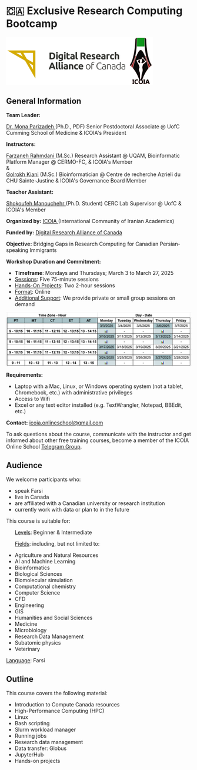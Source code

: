 # 🇨🇦 Exclusive Research Computing Bootcamp 

<img src="images/alliance_icoia_logo.png" width="400" align="center">

<h2 id="general">General Information</h2>

<p id="lead">
  <strong>Team Leader:</strong>
  <div>
    <a href="https://orcid.org/0000-0002-0567-7673">Dr. Mona Parizadeh </a>(Ph.D., PDF) Senior Postdoctoral Associate @ UofC Cumming School of Medicine & ICOIA's President
  </div> 
</p>

<p id="teach">
  <strong>Instructors: </strong>
  <div>
    <a href="https://www.cermofc.uqam.ca/en/technological-platforms/bio-informatics/"> Farzaneh Rahmdani </a>(M.Sc.) Research Assistant @ UQAM, Bioinformatic Platform Manager @ CERMO-FC, & ICOIA's Member
  </div>
  &
  <div>
    <a href="https://www.linkedin.com/in/golrokh-vitae/?originalSubdomain=ca"> Golrokh Kiani</a> (M.Sc.) Bioinformatician @ Centre de recherche Azrieli du CHU Sainte-Justine & ICOIA's Governance Board Member
  </div>  
</p>

<p id="ta">
  <strong>Teacher Assistant: </strong>
  <div>
  <a href="https://ca.linkedin.com/in/shokoufeh-manouchehr-01b20a174"> Shokoufeh Manouchehr </a>(Ph.D. Student) CERC Lab Supervisor @ UofC & ICOIA's Member
  </div>
</p>


<p id="by">
  <strong>Organized by:</strong>
  <a href="https://icoia.org">ICOIA </a>(International Community of Iranian Academics)
</p>

<p id="fund">
  <strong>Funded by:</strong>
  <a href="https://alliancecan.ca/en">Digital Research Alliance of Canada </a>
</p>

<p id="obj">
  <strong>Objective:</strong>
  Bridging Gaps in Research Computing for Canadian Persian-speaking Immigrants
</p>

<p id="date">
  <strong>Workshop Duration and Commitment:</strong>
  <ul>
    <li><strong>Timeframe</strong>: Mondays and Thursdays; March 3 to March 27, 2025</li> 
    <li><ins>Sessions</ins>: Five 75-minute sessions</li>
    <li><ins>Hands-On Projects</ins>: Two 2-hour sessions</li>
    <li><ins>Format</ins>: Online</li>
    <li><ins>Additional Support</ins>: We provide private or small group sessions on demand</li>  
  </ul>

  <img src="images/schedule.png" width="1000" align="center">
  
<p id="requirements">
  <strong>Requirements:</strong> 
</p>
<ul>
  <li>Laptop with a Mac, Linux, or Windows operating system (not a tablet, Chromebook, etc.) with administrative privileges</li>
  <li>Access to Wifi</li>
  <li>Excel or any text editor installed (e.g. TextWrangler, Notepad, BBEdit, etc.)</li>
</ul>

<p id="contact">
  <strong>Contact:</strong>
  <a href="mailto:{{icoia.onlineschool@gmail.com}}">icoia.onlineschool@gmail.com</a> 
</p>

<!--p id="register">
  <strong>Registration:</strong> 
  Please complete <a href="https://forms.gle/eShNkxNoUn4UZ9Eq5"><strong>this survey</strong></a> first, and then <a href="https://forms.gle/S3ovg69fZrE3zhq26"><strong>register here</strong></a>. 
</p-->

<p id="telegram">
To ask questions about the course, communicate with the instructor and get informed about other free training courses, become a member of the ICOIA Online School 
  <a href="https://t.me/+jIfI2LibaBo2Yzc8?fbclid=PAZXh0bgNhZW0CMTEAAaZlAjc5hfp7mpqw7f8RxznZJ41NhZzFBl5LOjO07NjkorsvyXNDRH0pkNg_aem_l02uj-8pTJF5BiOA2yLSNQ">Telegram Group</a>.
</p>

<h2 id="audience">Audience</h2>
<p id="eligible">
  We welcome participants who:
</p>

<ul>
  <li>speak Farsi</li>
  <li>live in Canada</li>
  <li>are affiliated with a Canadian university or research institution</li>
  <li>currently work with data or plan to in the future</li>
</ul>

<p id="suit">
  This course is suitable for:
</p>

<ul>
  <ins>Levels</ins>: Beginner & Intermediate

  <ins>Fields</ins>: including, but not limited to:
</ul>
<ul>
  <li>Agriculture and Natural Resources</li>
  <li>AI and Machine Learning</li>
  <li>Bioinformatics</li>
  <li>Biological Sciences</li>
  <li>Biomolecular simulation</li>
  <li>Computational chemistry</li>
  <li>Computer Science</li>
  <li>CFD</li>
  <li>Engineering</li>
  <li>GIS</li>
  <li>Humanities and Social Sciences</li>
  <li>Medicine</li>
  <li>Microbiology</li>
  <li>Research Data Management</li>
  <li>Subatomic physics</li>
  <li>Veterinary</li>
</ul>

<ins>Language</ins>: Farsi

<h2 id="outline">Outline</h2>
<p id="cover">
  This course covers the following material:
</p>

<ul>
  <li>Introduction to Compute Canada resources</li>
  <li>High-Performance Computing (HPC)</li> 
  <li>Linux</li>
  <li>Bash scripting</li>
  <li>Slurm workload manager</li>
  <li>Running jobs</li>
  <li>Research data management</li>
  <li>Data transfer: Globus</li>
  <li>JupyterHub</li>
  <li>Hands-on projects</li>
</ul>

